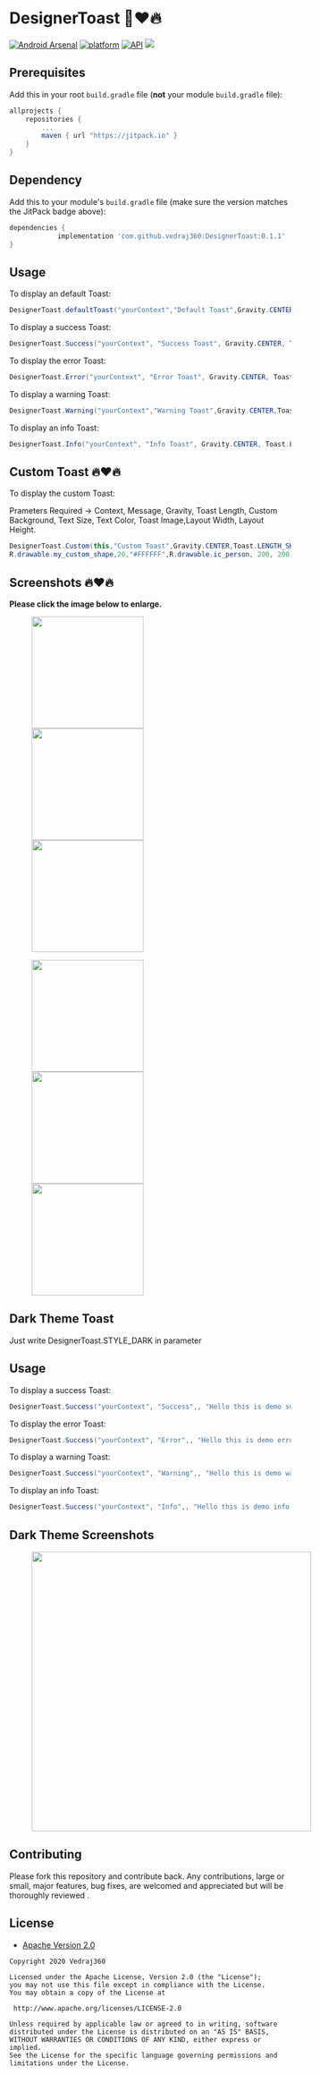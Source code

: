 # DesignerToast 🤩❤️🔥 
[![Android Arsenal]( https://img.shields.io/badge/Android%20Arsenal-DesignerToast-green.svg?style=flat )]( https://android-arsenal.com/details/1/8090 )
[![platform](https://img.shields.io/badge/platform-Android-green.svg)](https://www.android.com)
[![API](https://img.shields.io/badge/API-17%2B-brightgreen.svg?style=plastic)](https://android-arsenal.com/api?level=17)
[![](https://jitpack.io/v/vedraj360/DesignerToast.svg)](https://jitpack.io/#vedraj360/DesignerToast)

## Prerequisites

Add this in your root `build.gradle` file (**not** your module `build.gradle` file):

```gradle
allprojects {
	repositories {
		...
		maven { url "https://jitpack.io" }
	}
}
```

## Dependency

Add this to your module's `build.gradle` file (make sure the version matches the JitPack badge above):

```gradle
dependencies {
	        implementation 'com.github.vedraj360:DesignerToast:0.1.1'
}
```

## Usage
To display an default Toast:

``` java
DesignerToast.defaultToast("yourContext","Default Toast",Gravity.CENTER,Toast.LENGTH_SHORT);

```
To display a success Toast:

``` java
DesignerToast.Success("yourContext", "Success Toast", Gravity.CENTER, Toast.LENGTH_SHORT);
```
To display the error Toast:

``` java
DesignerToast.Error("yourContext", "Error Toast", Gravity.CENTER, Toast.LENGTH_SHORT);

```

To display a warning Toast:

``` java
DesignerToast.Warning("yourContext","Warning Toast",Gravity.CENTER,Toast.LENGTH_SHORT);

```

To display an info Toast:

``` java
DesignerToast.Info("yourContext", "Info Toast", Gravity.CENTER, Toast.LENGTH_SHORT);
```

## Custom Toast 🔥❤️🔥 
To display the custom Toast:

Prameters Required -> Context, Message, Gravity, Toast Length, Custom Background, Text Size, Text Color,
Toast Image,Layout Width, Layout Height.

``` java
DesignerToast.Custom(this,"Custom Toast",Gravity.CENTER,Toast.LENGTH_SHORT,
R.drawable.my_custom_shape,20,"#FFFFFF",R.drawable.ic_person, 200, 200);

```


## Screenshots 🔥❤️🔥 

**Please click the image below to enlarge.**

<p float="left">
  <img src="https://github.com/vedraj360/DesignerToast/blob/master/Screenshots/default_toast.png" width="200" hspace="40"/>
  <img src="https://github.com/vedraj360/DesignerToast/blob/master/Screenshots/success.png" width="200" hspace="40"/> 
 <img src="https://github.com/vedraj360/DesignerToast/blob/master/Screenshots/error.png" width="200" hspace="40"/> 
</p>

<p float="left">
  <img src="https://github.com/vedraj360/DesignerToast/blob/master/Screenshots/info.png" width="200" hspace="40" />
  <img src="https://github.com/vedraj360/DesignerToast/blob/master/Screenshots/warning.png" width="200" hspace="40" />
 <img src="https://github.com/vedraj360/DesignerToast/blob/master/Screenshots/custom.png" width="200" hspace="40" />  
</p>


## Dark Theme Toast

Just write DesignerToast.STYLE_DARK in parameter


## Usage

To display a success Toast:

``` java
DesignerToast.Success("yourContext", "Success",, "Hello this is demo success!",Gravity.CENTER, Toast.LENGTH_SHORT,DesignerToast.STYLE_DARK);
```
To display the error Toast:

``` java
DesignerToast.Success("yourContext", "Error",, "Hello this is demo error!",Gravity.CENTER, Toast.LENGTH_SHORT,DesignerToast.STYLE_DARK);
```

To display a warning Toast:

``` java
DesignerToast.Success("yourContext", "Warning",, "Hello this is demo warning!",Gravity.CENTER, Toast.LENGTH_SHORT,DesignerToast.STYLE_DARK);
```

To display an info Toast:

``` java
DesignerToast.Success("yourContext", "Info",, "Hello this is demo info!",Gravity.CENTER, Toast.LENGTH_SHORT,DesignerToast.STYLE_DARK);
```




## Dark Theme Screenshots

<p float="center"> <img src="https://github.com/vedraj360/DesignerToast/blob/master/Screenshots/sample_dark_toast.png" width="500" hspace="40"/>

## Contributing

Please fork this repository and contribute back.
Any contributions, large or small, major features, bug fixes, are welcomed and appreciated
but will be thoroughly reviewed .

## License

* [Apache Version 2.0](http://www.apache.org/licenses/LICENSE-2.0.html)

```
Copyright 2020 Vedraj360

Licensed under the Apache License, Version 2.0 (the "License");
you may not use this file except in compliance with the License.
You may obtain a copy of the License at

 http://www.apache.org/licenses/LICENSE-2.0

Unless required by applicable law or agreed to in writing, software
distributed under the License is distributed on an "AS IS" BASIS,
WITHOUT WARRANTIES OR CONDITIONS OF ANY KIND, either express or implied.
See the License for the specific language governing permissions and
limitations under the License.
